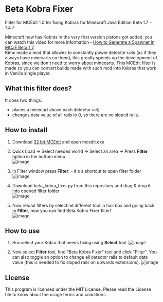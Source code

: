 # Beta Kobra Fixer
Filter for MCEdit 1.0 for fixing Kobras for Minecraft Java Edition Beta 1.7 - 1.4.7

Minecraft now has Kobras in the very first version pistons got added, you can watch this video for more information - [How to Generate a Spawner in MCJE Beta 1.7](https://youtu.be/G6L-5owxID4).  
Kimo made a mod that allowes to constantly power detector rails (as if they always have minecarts on them), this greatly speeds up the development of Kobras, since we don't need to worry about minecarts. This MCEdit filter is made so you can convert builds made with such mod into Kobras that work in Vanilla single player.

## What this filter does?
It does two things:
- places a minecart above each detector rail;
- changes data value of all rails to 0, so there are no sloped rails.

## How to install
1. Download [32 bit MCEdit](https://www.reddit.com/r/GoldenAgeMinecraft/comments/opfrb2/mcedit_for_beta/) and open mcedit.exe
2. Quick Load -> Select needed world -> Select an area -> Press **Filter** option in the bottom menu  
![image](https://user-images.githubusercontent.com/103208695/190597999-475972f7-1f29-4544-90bf-3a486e5571a1.png)

3. In Filter window press **Filter:** - it's a shortcut to open filter folder  
![image](https://github.com/user-attachments/assets/cc4aafb3-ad79-41fc-9f80-d2dd2e0a619b)

4. Download beta_kobra_fixer.py from this repository and drag & drop it into opened filter folder  
![image](https://github.com/user-attachments/assets/0e30be3a-b4a2-4319-a732-e4a9c685d2d0)

5. Now reload filters by selectind different tool in tool box and going back to **Filter**, now you can find Beta Kobra Fixer filter!  
![image](https://github.com/user-attachments/assets/9f67cc79-7fa7-4404-819a-00505c13e292)


## How to use
1. Box select your Kobra that needs fixing using **Select** tool.
![image](https://github.com/user-attachments/assets/3a4f3fdb-1750-428a-956b-8b396bb79361)

2. Now select **Filter** tool, find "Beta Kobra Fixer" tool and click "Filter". You can also toggle an option to change all detector rails to default data value (this is needed to fix sloped rails on upwards extensions).
![image](https://github.com/user-attachments/assets/36012ce4-a8ca-4ddd-b473-164c8c31304e)

## License
This program is licensed under the MIT License. Please read the License file to know about the usage terms and conditions.
